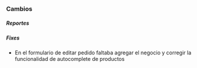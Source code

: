 <h3>Cambios</h3>
<h5>Reportes</h5>
<ul>

</ul>

<h5>Fixes</h5>
<ul>
    <li>En el formulario de editar pedido faltaba agregar el negocio y corregir la funcionalidad de autocomplete de productos</li>
</ul>